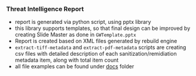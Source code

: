 ### Threat Intelligence Report
- report is generated via python script, using pptx library
- this library supports templates, so that final design can be improved by creating Slide Master as done in `GWTemplate.pptx`
- Report is created based on XML files generated by rebuild engine
- `extract-tiff-metadata` and `extract-pdf-metadata` scripts are creating csv files with detailed description of each sanitization/remidiation metadata item, along with total item count
- all file examples can be found under [docs](docs) folder